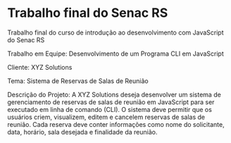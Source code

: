 #  Trabalho final do Senac RS
Trabalho final do curso de introdução ao desenvolvimento com JavaScript do Senac RS

Trabalho em Equipe: Desenvolvimento de um Programa CLI em JavaScript

Cliente: XYZ Solutions

Tema: Sistema de Reservas de Salas de Reunião

Descrição do Projeto:
A XYZ Solutions deseja desenvolver um sistema de gerenciamento de reservas de
salas de reunião em JavaScript para ser executado em linha de comando (CLI). O
sistema deve permitir que os usuários criem, visualizem, editem e cancelem
reservas de salas de reunião. Cada reserva deve conter informações como nome
do solicitante, data, horário, sala desejada e finalidade da reunião.
